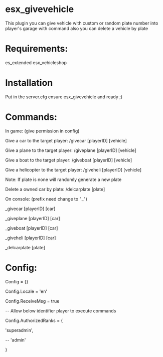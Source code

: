 # esx_givevehicle
This plugin you can give vehicle with custom or random plate number into player's garage with command
also you can delete a vehicle by plate

# Requirements:
es_extended
esx_vehicleshop

# Installation
Put in the server.cfg
ensure esx_givevehicle 
and ready ;)

# Commands:
In game: (give permission in config)

Give a car to the target player: /givecar [playerID] [vehicle] <plate>

Give a plane to the target player: /giveplane [playerID] [vehicle] <plate>

Give a boat to the target player: /giveboat [playerID] [vehicle] <plate>

Give a helicopter to the target player: /giveheli [playerID] [vehicle] <plate>

Note: If plate is none will randomly generate a new plate

Delete a owned car by plate: /delcarplate [plate]

On console: (prefix need change to "_")

_givecar [playerID] [car] <plate>

_giveplane [playerID] [car] <plate>

_giveboat [playerID] [car] <plate>

_giveheli [playerID] [car] <plate>

_delcarplate [plate]

# Config:

Config = {}

Config.Locale = 'en'

Config.ReceiveMsg = true

-- Allow below identifier player to execute commands

Config.AuthorizedRanks = {

  'superadmin',
  
--  'admin'

}
